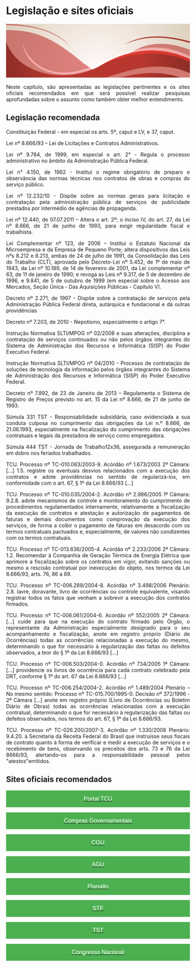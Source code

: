 
# **Legislação e sites oficiais**

<style>
p.combinado:first-letter { 
	color: #F5843A; 
	font-size:xx-large; 
}
.info {
  background-color: #e7f3fe;
  border-left: 6px solid #2196F3;
}
.success {
  background-color: #ddffdd;
  border-left: 6px solid #4CAF50;
}

.danger {
  background-color: #ffdddd;
  border-left: 6px solid #f44336;
}

.block {
  display: block;
  width: 100%;
  border: none;
  background-color: #4CAF50;
  color: white;
  padding: 14px 28px;
  font-size: 16px;
  cursor: pointer;
  text-align: center;
}

.block:hover {
  background-color: #ddd;
  color: black;
}
</style>
<link rel="stylesheet" href="https://use.fontawesome.com/releases/v5.8.2/css/all.css" integrity="sha384-oS3vJWv+0UjzBfQzYUhtDYW+Pj2yciDJxpsK1OYPAYjqT085Qq/1cq5FLXAZQ7Ay" crossorigin="anonymous">

![Legenda](../imagens/capitulo.png)



<p style="text-align: justify;">
Neste capítulo, são apresentadas as legislações pertinentes e os sites oficiais recomendados
em que será possível realizar pesquisas aprofundadas sobre o assunto como também obter melhor
entendimento.
</p>

## Legislação recomendada

<p style="text-align: justify;">
<i class="fas fa-angle-right"></i> Constituição Federal - em especial os arts. 5º, caput e LV, e 37, caput.
</p>

<p style="text-align: justify;">
<i class="fas fa-angle-right"></i>Lei nº 8.666/93 – Lei de Licitações e Contratos Administrativos.
</p>

<p style="text-align: justify;">
<i class="fas fa-angle-right"></i>Lei nº 9.784, de 1999, em especial o art. 2° - Regula o processo administrativo no âmbito da
Administração Pública Federal.
</p>


<p style="text-align: justify;">
<i class="fas fa-angle-right"></i>Lei n° 4.150, de 1962 - Institui o regime obrigatório de preparo e observância das normas técnicas
nos contratos de obras e compras do serviço público.
</p>

<p style="text-align: justify;">
<i class="fas fa-angle-right"></i>Lei nº 12.232/10 - Dispõe sobre as normas gerais para licitação e contratação pela administração
pública de serviços de publicidade prestados por intermédio de agências de propaganda.
</p>

<p style="text-align: justify;">
<i class="fas fa-angle-right"></i>Lei nº 12.440, de 07.07.2011 – Altera o art. 2º; o inciso IV, do art. 27, da Lei nº 8.666, de 21 de
junho de 1993, para exigir regularidade fiscal e trabalhista.
</p>


<p style="text-align: justify;">
<i class="fas fa-angle-right"></i>Lei Complementar nº 123, de 2006 – Institui o Estatuto Nacional da Microempresa e da Empresa
de Pequeno Porte; altera dispositivos das Leis nºs 8.212 e 8.213, ambas de 24 de julho de 1991, da
Consolidação das Leis do Trabalho (CLT), aprovada pelo Decreto-Lei nº 5.452, de 1º de maio de 1943, da Lei nº 10.189, de 14 de fevereiro de 2001, da Lei complementar nº 63, de 11 de janeiro de
1990; e revoga as Leis nº 9.317, de 5 de dezembro de 1996, e 9.841, de 5 de outubro de 1999 (em
especial sobre o Acesso aos Mercados, Seção Única - Das Aquisições Públicas - Capítulo V).
</p>

<p style="text-align: justify;">
<i class="fas fa-angle-right"></i>Decreto nº 2.271, de 1997 - Dispõe sobre a contratação de serviços pela Administração Pública
Federal direta, autárquica e fundacional e dá outras providências
</p>

<p style="text-align: justify;">
<i class="fas fa-angle-right"></i>Decreto nº 7.203, de 2010 - Nepotismo, especialmente o artigo 7°.
</p>


<p style="text-align: justify;">
<i class="fas fa-angle-right"></i>Instrução Normativa SLTI/MPOG nº 02/2008 e suas alterações, disciplina a contratação de serviços continuados ou não pelos órgãos integrantes do Sistema de Administração dos Recursos e
Informática (SISP) do Poder Executivo Federal.
</p>

<p style="text-align: justify;">
<i class="fas fa-angle-right"></i>Instrução Normativa SLTI/MPOG nº 04/2010 - Processo de contratação de soluções de tecnologia
da informação pelos órgãos integrantes do Sistema de Administração dos Recursos e Informática
(SISP) do Poder Executivo Federal.
</p>

<p style="text-align: justify;">
<i class="fas fa-angle-right"></i>Decreto nº 7.892, de 23 de Janeiro de 2013 – Regulamenta o Sistema de Registro de Preços
previsto no art. 15 da Lei nº 8.666, de 21 de junho de 1993.
</p>


<p style="text-align: justify;">
<i class="fas fa-angle-right"></i>Súmula 331 TST - Responsabilidade subsidiária, caso evidenciada a sua conduta culposa no
cumprimento das obrigações da Lei n.º 8.666, de 21.06.1993, especialmente na fiscalização do
cumprimento das obrigações contratuais e legais da prestadora de serviço como empregadora.
</p>

<p style="text-align: justify;">
<i class="fas fa-angle-right"></i>Súmula 444 TST - Jornada de Trabalho12x36, assegurada a remuneração em dobro nos feriados
trabalhados.
</p>

<p style="text-align: justify;">
<i class="fas fa-angle-right"></i>TCU. Processo nº TC-010.063/2003-9. Acórdão nº 1.673/2003 2ª Câmara: [...] 1.5. registre os
eventuais desvios relacionados com a execução dos contratos e adote providências no sentido de
regularizá-los, em conformidade com o art. 67, § 1º da Lei 8.666/93 [...]
</p>


<p style="text-align: justify;">
<i class="fas fa-angle-right"></i>TCU. Processo nº TC-010.035/2004-2. Acórdão nº 2.986/2005 1ª Câmara: 9.2.8. adote mecanismos de controle e monitoramento do cumprimento de procedimentos regulamentados internamente,
relativamente a fiscalização da execução de contratos e atestação e autorização de pagamentos
de faturas e demais documentos como comprovação da execução dos serviços, de forma a coibir o
pagamento de faturas em desacordo com os termos contratuais pactuados e, especialmente, de
valores não condizentes com os termos contratuais.
</p>

<p style="text-align: justify;">
<i class="fas fa-angle-right"></i>TCU. Processo nº TC-013.636/2005-4. Acórdão nº 2.233/2006 2ª Câmara: 1.2. Recomendar à
Companhia de Geração Térmica de Energia Elétrica que aprimore a fiscalização sobre os contratos
em vigor, evitando sanções ou mesmo a rescisão contratual por inexecução do objeto, nos termos
da Lei 8.666/93, arts. 76, 86 a 89.
</p>

<p style="text-align: justify;">
<i class="fas fa-angle-right"></i>TCU. Processo nº TC-006.289/2004-8. Acórdão nº 3.498/2006 Plenário: 2.8. lavre, doravante, livro
de ocorrências ou controle equivalente, visando registrar todos os fatos que venham a sobrevir a
execução dos contratos firmados.
</p>


<p style="text-align: justify;">
<i class="fas fa-angle-right"></i>TCU. Processo nº TC-006.061/2004-6. Acórdão nº 552/2005 2ª Câmara: [...] cuide para que na
execução do contrato firmado pelo Órgão, o representante da Administração especialmente designado para o seu acompanhamento e fiscalização, anote em registro próprio (Diário de Ocorrências)
todas as ocorrências relacionadas a execução do mesmo, determinando o que for necessário à
regularização das faltas ou defeitos observados, a teor do § 1º da Lei 8.666/93 [...]
</p>

<p style="text-align: justify;">
<i class="fas fa-angle-right"></i>TCU. Processo nº TC-006.503/2004-0. Acórdão nº 734/2005 1ª Câmara: [...] providencie os livros
de ocorrência para cada contrato celebrado pela DRT, conforme § 1º do art. 67 da Lei 8.666/93 [...]

</p>

<p style="text-align: justify;">
<i class="fas fa-angle-right"></i>TCU. Processo nº TC-006.254/2004-2. Acórdão nº 1.489/2004 Plenário – No mesmo sentido:
Processo nº TC-015.700/1995-0. Decisão nº 372/1996 - 2ª Câmara [...] anote em registro próprio
(Livro de Ocorrências ou Boletim Diário de Obras) todas as ocorrências relacionadas com a execução
contratual, determinando o que for necessário à regularização das faltas ou defeitos observados,
nos termos do art. 67, § 1º da Lei 8.666/93.
</p>


<p style="text-align: justify;">
<i class="fas fa-angle-right"></i>TCU. Processo nº TC-026.200/2007-3. Acórdão nº 1.330/2008 Plenário: 9.4.20. à Secretaria da
Receita Federal do Brasil que instruísse seus fiscais de contrato quanto à forma de verificar e medir
a execução de serviços e o recebimento de bens, observando os preceitos dos arts. 73 e 76 da Lei
8666/93, alertando-os para a responsabilidade pessoal pelos "atestos"emitidos.
</p>


## Sites oficiais recomendados 


<p style="text-align: justify;">
<a href="https://portal.tcu.gov.br/inicio/index.htm" target="_blank"><button class="block">Portal TCU</button></a>
</p>

<p style="text-align: justify;">
<a href="https://comprasgovernamentais.gov.br" target="_blank"><button class="block">Compras Governamentais</button></a>
</p>

<p style="text-align: justify;">
<a href="https://cgu.gov.br" target="_blank"><button class="block">CGU</button></a>
</p>

<p style="text-align: justify;">
<a href="https://agu.gov.br" target="_blank"><button class="block">AGU</button></a>
</p>

<p style="text-align: justify;">
<a href="https://planalto.gov.br" target="_blank"><button class="block">Planalto</button></a>
</p>

<p style="text-align: justify;">
<a href="https://stf.jus.br" target="_blank"><button class="block">STF</button></a>
</p>

<p style="text-align: justify;">
<a href="https://tst.jus.br" target="_blank"><button class="block">TST</button></a>
</p>

<p style="text-align: justify;">
<a href="https://www.congressonacional.leg.br/" target="_blank"><button class="block">Congresso Nacional</button></a>
</p>

